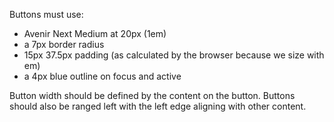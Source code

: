 Buttons must use:

- Avenir Next Medium at 20px (1em)
- a 7px border radius
- 15px 37.5px padding (as calculated by the browser because we size with em)
- a 4px blue outline on focus and active

Button width should be defined by the content on the button. Buttons should also be ranged left with the left edge aligning with other content.
